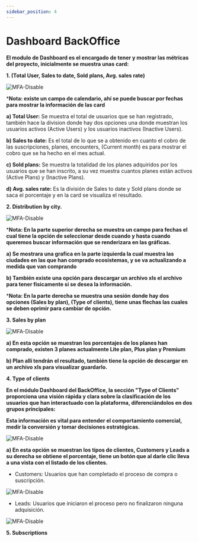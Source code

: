 ```yaml
---
sidebar_position: 4
---
```


# Dashboard BackOffice

**El modulo de Dashboard es el encargado de tener y mostrar las métricas del proyecto, inicialmente se muestra unas card:**

**1. (Total User, Sales to date, Sold plans, Avg. sales rate)**

![MFA-Disable](/img/backoffice-user/dashboard_backoffice.png)

***Nota: existe un campo de calendario, ahí se puede buscar por fechas para mostrar la información de las card**

**a) Total User:**
Se muestra el total de usuarios que se han registrado, también hace la division donde hay dos opciones una donde muestran los usuarios activos
(Active Users) y los usuarios inactivos (Inactive Users).

**b) Sales to date:**
Es el total de lo que se a obtenido en cuanto el cobro de las suscripciones, planes, encounters, (Current month) es para mostrar el cobro que se ha hecho en el mes actual.

**c) Sold plans:**
Se muestra la totalidad de los planes adquiridos por los usuarios que se han inscrito, a su vez muestra cuantos planes están activos (Active Plans)
y (Inactive Plans).

**d) Avg. sales rate:**
Es la división de Sales to date y Sold plans donde se saca el porcentaje y en la card se visualiza el resultado.

**2. Distribution by city.**

![MFA-Disable](/img/backoffice-user/distribution_city_backoffice.png)

***Nota: En la parte superior derecha se muestra un campo para fechas el cual tiene la opción de seleccionar desde cuando y hasta cuando queremos buscar información que se renderizara en las gráficas.**

**a) Se mostrara una grafica en la parte izquierda la cual muestra las ciudades en las que han comprado ecosistemas, y se va actualizando a medida que van comprando**

**b) También existe una opción para descargar un archivo xls el archivo para tener fisicamente si se desea la información.**

***Nota: En la parte derecha se muestra una sesión donde hay dos opciones (Sales by plan), (Type of clients), tiene unas flechas las cuales se deben oprimir para cambiar de opción.**

**3. Sales by plan**

![MFA-Disable](/img/backoffice-user/sales_plan_backoffice.png)

**a) En esta opción se muestran los porcentajes de los planes han comprado, existen 3 planes actualmente Lite plan, Plus plan y Premium**

**b) Plan allí tendrán el resultado, también tiene la opción de descargar en un archivo xls para visualizar guardarlo.**

**4. Type of clients**

**En el módulo Dashboard del BackOffice, la sección "Type of Clients" proporciona una visión rápida y clara sobre la clasificación de los usuarios que han interactuado con la plataforma, diferenciándolos en dos grupos principales:**

**Esta información es vital para entender el comportamiento comercial, medir la conversión y tomar decisiones estratégicas.**

![MFA-Disable](/img/backoffice-user/type_clients_backoffice.png)

**a) En esta opción se muestran los tipos de clientes, Customers y Leads a su derecha se obtiene el porcentaje, tiene un botón que al darle clic lleva a una vista con el listado de los clientes.**

* Customers: Usuarios que han completado el proceso de compra o suscripción.

![MFA-Disable](/img/backoffice-user/customer_backoffice.png)

* Leads: Usuarios que iniciaron el proceso pero no finalizaron ninguna adquisición.

![MFA-Disable](/img/backoffice-user/leads_backoffice.png)

**5. Subscriptions**